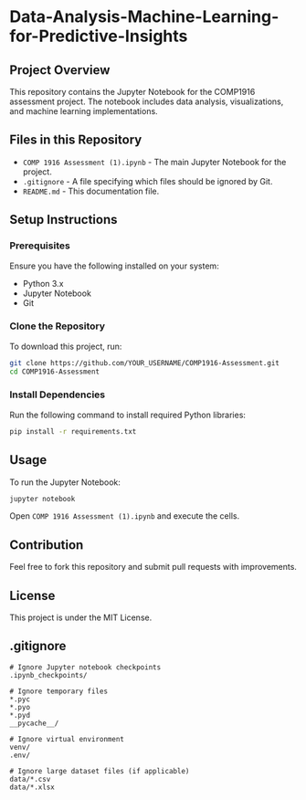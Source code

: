 # Data-Analysis-Machine-Learning-for-Predictive-Insights
## Project Overview
This repository contains the Jupyter Notebook for the COMP1916 assessment project. The notebook includes data analysis, visualizations, and machine learning implementations.

## Files in this Repository
- `COMP 1916 Assessment (1).ipynb` - The main Jupyter Notebook for the project.
- `.gitignore` - A file specifying which files should be ignored by Git.
- `README.md` - This documentation file.

## Setup Instructions
### Prerequisites
Ensure you have the following installed on your system:
- Python 3.x
- Jupyter Notebook
- Git

### Clone the Repository
To download this project, run:
```sh
git clone https://github.com/YOUR_USERNAME/COMP1916-Assessment.git
cd COMP1916-Assessment
```

### Install Dependencies
Run the following command to install required Python libraries:
```sh
pip install -r requirements.txt
```

## Usage
To run the Jupyter Notebook:
```sh
jupyter notebook
```
Open `COMP 1916 Assessment (1).ipynb` and execute the cells.

## Contribution
Feel free to fork this repository and submit pull requests with improvements.

## License
This project is under the MIT License.

## .gitignore
```
# Ignore Jupyter notebook checkpoints
.ipynb_checkpoints/

# Ignore temporary files
*.pyc
*.pyo
*.pyd
__pycache__/

# Ignore virtual environment
venv/
.env/

# Ignore large dataset files (if applicable)
data/*.csv
data/*.xlsx
```
